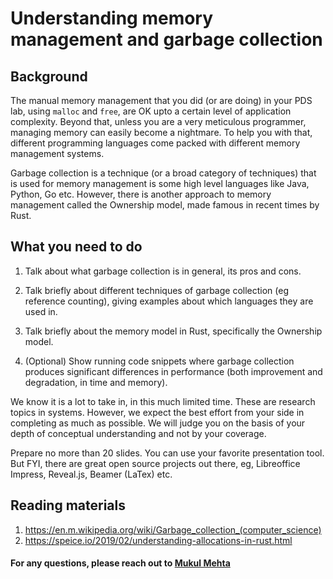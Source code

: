 # Understanding memory management and garbage collection 


## Background

The manual memory management that you did (or are doing)
in your PDS lab, using `malloc` and `free`,
are OK upto a certain level of application complexity.
Beyond that, unless you are a very meticulous programmer,
managing memory can easily become a nightmare.
To help you with that, different programming languages come packed with
different memory management systems.

Garbage collection is a technique (or a broad category of techniques)
that is used for memory management is some high level languages like
Java, Python, Go etc.
However, there is another approach to memory management called the Ownership model,
made famous in recent times by Rust.

## What you need to do

1. Talk about what garbage collection is in general, its pros and cons.

2. Talk briefly about different techniques of garbage collection (eg reference counting),
giving examples about which languages they are used in.

3. Talk briefly about the memory model in Rust, specifically the Ownership model.

4. (Optional) Show running code snippets where garbage collection produces significant differences
in performance (both improvement and degradation, in time and memory).

We know it is a lot to take in, in this much limited time.
These are research topics in systems.
However, we expect the best effort from your side in completing as much as possible.
We will judge you on the basis of your depth of conceptual understanding
and not by your coverage.

Prepare no more than 20 slides.
You can use your favorite presentation tool.
But FYI, there are great open source projects out there, eg,
Libreoffice Impress, Reveal.js, Beamer (LaTex) etc.

## Reading materials

1. https://en.m.wikipedia.org/wiki/Garbage_collection_(computer_science)
2. https://speice.io/2019/02/understanding-allocations-in-rust.html

#### For any questions, please reach out to [Mukul Mehta](mailto:mukul.csiitkgp@gmail.com)
